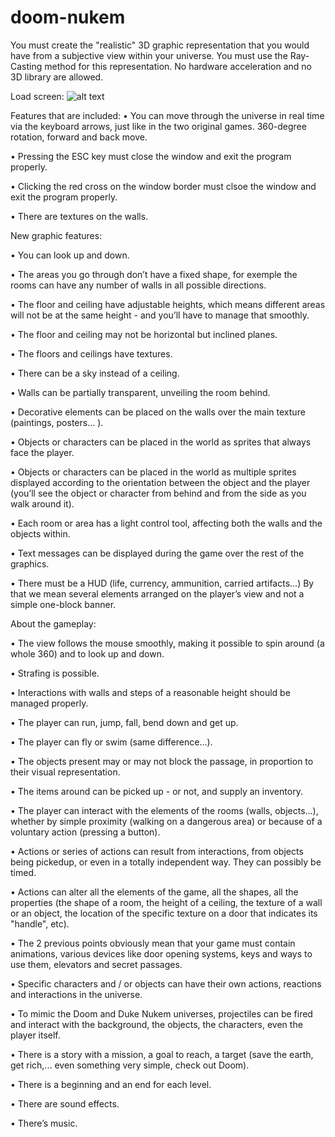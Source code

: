 # doom-nukem
You must create the "realistic" 3D graphic representation that you would have from a subjective view within your universe. You must use the Ray-Casting method for this representation. No hardware acceleration and no 3D library are allowed.

Load screen:
![alt text](https://github.com/DZborovsk/backup/blob/master/img/doom_load.png)

Features that are included:
• You can move through the universe in real time via the keyboard arrows, just like
in the two original games. 360-degree rotation, forward and back move.

• Pressing the ESC key must close the window and exit the program properly.

• Clicking the red cross on the window border must clsoe the window and exit the
program properly.

• There are textures on the walls.

New graphic features:

• You can look up and down.

• The areas you go through don’t have a fixed shape, for exemple the rooms can have
any number of walls in all possible directions.

• The floor and ceiling have adjustable heights, which means different areas will not
be at the same height - and you’ll have to manage that smoothly.

• The floor and ceiling may not be horizontal but inclined planes.

• The floors and ceilings have textures.

• There can be a sky instead of a ceiling.

• Walls can be partially transparent, unveiling the room behind.

• Decorative elements can be placed on the walls over the main texture (paintings,
posters... ).

• Objects or characters can be placed in the world as sprites that always face the
player.

• Objects or characters can be placed in the world as multiple sprites displayed according to the orientation between the object and the player (you’ll see the object
or character from behind and from the side as you walk around it).

• Each room or area has a light control tool, affecting both the walls and the objects
within.

• Text messages can be displayed during the game over the rest of the graphics.

• There must be a HUD (life, currency, ammunition, carried artifacts...) By that we
mean several elements arranged on the player’s view and not a simple one-block
banner.

About the gameplay:

• The view follows the mouse smoothly, making it possible to spin around (a whole
360) and to look up and down.

• Strafing is possible.

• Interactions with walls and steps of a reasonable height should be managed properly.

• The player can run, jump, fall, bend down and get up.

• The player can fly or swim (same difference...).

• The objects present may or may not block the passage, in proportion to their visual
representation.

• The items around can be picked up - or not, and supply an inventory.

• The player can interact with the elements of the rooms (walls, objects...), whether
by simple proximity (walking on a dangerous area) or because of a voluntary action
(pressing a button).

• Actions or series of actions can result from interactions, from objects being pickedup, or even in a totally independent way. They can possibly be timed.

• Actions can alter all the elements of the game, all the shapes, all the properties
(the shape of a room, the height of a ceiling, the texture of a wall or an object, the
location of the specific texture on a door that indicates its "handle", etc).

• The 2 previous points obviously mean that your game must contain animations,
various devices like door opening systems, keys and ways to use them, elevators
and secret passages.

• Specific characters and / or objects can have their own actions, reactions and interactions in the universe.

• To mimic the Doom and Duke Nukem universes, projectiles can be fired and interact
with the background, the objects, the characters, even the player itself.

• There is a story with a mission, a goal to reach, a target (save the earth, get rich,...
even something very simple, check out Doom).

• There is a beginning and an end for each level.

• There are sound effects.

• There’s music.
